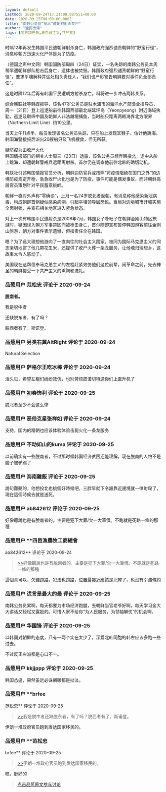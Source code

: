 ```yaml
---
layout: default
Lastmod: 2020-09-24T17:21:08.687551+00:00
date: 2020-09-25T00:00:00.000Z
title: "南韩公务员“投北”遭朝鲜射杀焚尸"
author: "渔民出海"
tags: [同志加兄弟,马克思主义,共产党]
---
```


时隔12年再发生韩国平民遭朝鲜射杀身亡，韩国政府强烈谴责朝鲜的“野蛮行径”，消息称朝方迅速火化尸体是为了防疫。  
  
（德国之声中文网）韩国国防部周四（24日）证实，一名失踪的南韩公务员本周稍早遭朝鲜部队枪击后身亡，遗体也被焚毁。韩国政府强烈谴责朝鲜的“野蛮行径”，要求平壤解释并惩处相关责任人，“我们也严厉警告朝鲜要对事件负全部责任”。  
  
这是时隔12年后再有韩国平民遭朝方射杀身亡，料将进一步冲击两韩关系。  
  
综合韩联社等韩媒报导，该名47岁公务员是驻木浦市的海洋水产部渔业指导员，周一（21日）登上巡逻船前往韩国西部最北端延坪岛（Yeonpyeong）附近海域执勤，巡逻及取缔中国及朝鲜人非法越境捕鱼，当时船只距离两韩海界北方限界（Northern Limit Line）约10公里。  
  
当天上午11点半，船员发现该名公务员失踪，只在船上发现其鞋子，估计他跳海。韩国海警接报后派出20艘船只及飞机搜救，但无所获。  
  
疑防疫为由收尸火化  
韩国情报部门的相关人士周三（23日）透露，该名公务员想弃韩投北，途中从船上跳海，却遭朝鲜警戒兵远距离射杀。首尔仍在调查他前往北韩的确切动机。  
  
韩联社引述韩国情报官员分析，朝鲜边防官兵或按照“将疫情阻绝在国门之外”的边境防疫规定开枪，急急收尸火化也是为了防疫，事件可能是偶发事故，而非朝鲜高层官员策划针对平民蓄意挑衅。  
  
朝鲜一直对外声称“零确诊”，上月一名24岁脱北者返朝，有消息称他感染新冠病毒，构成朝鲜首例疑似感染病例，引起平壤领导层恐慌。当局对边境城市开城实施全面封锁，并宣布相关地区进入紧急状态。  
  
对上一次有韩国平民遭射杀是2008年7月，韩国女子朴旺子在朝鲜金刚山特区旅游时，疑因误入朝方军事禁区而被枪击身亡，首尔随即宣布暂停韩国游客前往金刚山旅游，朝方对事件表示遗憾，但指责任全在韩国。  
  
嗯？为了远大理想他游向了一直向往的社会主义国家，被同为国际马克思主义的同志亲切地赏了他几颗花生米，还提供了收尸火葬一条龙服务，让他魂归理想乡，这故事太令人感动了。  
  
美国现在这帮信奉马克思主义的左棍赶紧效仿他们这位前辈，闹革命之前，先去神圣的朝鲜接受一下共产主义的熏陶和洗礼。

            
### 品葱用户 **范松忠** 评论于 2020-09-24
        
**脱南者。**  
  
我是脱中者  
  
还缺脱东者，有了吗？  
  
脱西者有了，斯诺登。
        


            
### 品葱用户 **另类右翼AltRight** 评论于 2020-09-24
        
Natural Selection
        


            
### 品葱用户 **萨格尔王吃冰棒** 评论于 2020-09-24
        
活久见，希望左棍们纷纷效仿，也别劳烦皮诺切特送你们上直升机了
        


            
### 品葱用户 **初春饰利** 评论于 2020-09-25
        
脱北者至少不会这么惨
        


            
### 品葱用户 **恶俗克星张祥如** 评论于 2020-09-24
        
支持，国内的精朝也应该体验体验击毙火化一条龙服务
        


            
### 品葱用户 **不动如山的kuma** 评论于 2020-09-25
        
以前确实有一些脱南者，不过那时候韩国经济贫困还能理解，现在脱南的人怕不是脑子被驴踢了
        


            
### 品葱用户 **海南雞飯** 评论于 2020-09-25
        
說句難聽的，他想投北也挑個好時候吧，三胖早就下令誰靠近邊境就一律射殺了，現在這個時候去就是送死。
        


            
### 品葱用户 **ab842612** 评论于 2020-09-25
        
好像聽說也是有脫南者的，主要是犯下大罪/欠一大筆債。不跑就是死路一條的那種
        


            
### 品葱用户 **四邑漁農牧工商總會 
ab842612** 评论于 2020-09-24
        
> [\>>]( "/article/item_id-502928#")好像聽說也是有脫南者的，主要是犯下大罪/欠一大筆債。不跑就是死路一條的那種

  
這個真可以，欠錢跑路，犯法也跑路，位置最接近應該是北韓了，也沒有引渡條約
        


            
### 品葱用户 **谎言是最大的最** 评论于 2020-09-25
        
南韩公务员累啊，每天都要为市场经济跑腿，去朝鲜当官老爷好啊，每天学习金大大讲话又轻松又露脸的。可惜人家不给你“为人民服务，为领袖解忧”的机会啊。
        


            
### 品葱用户 **华国锋** 评论于 2020-09-25
        
以韩国对朝鲜的态度，只有一两个实在太少了。深爱北韩同胞的韩左应该多跑一些过去。  
  
不过反正左派都是心口不一。
        


            
### 品葱用户 **kkjjppp** 评论于 2020-09-25
        
韩国怂逼，果然虽远必诛搁哪都是扯淡。
        


            
### 品葱用户 **brfee 
范松忠** 评论于 2020-09-25
        
> [\>>]( "/article/item_id-502845#")我是脱中者还缺脱东者，有了吗？脱西者有了，斯诺登。

  
伊朗一堆政府官员跑到发达国家移民的。
        


            
### 品葱用户 **范松忠 
brfee** 评论于 2020-09-25
        
> [\>>]( "/article/item_id-502961#")伊朗一堆政府官员跑到发达国家移民的。

  
  
嗯，挺好的
        






> [点击品葱原文参与讨论](https://pincong.rocks/article/24431)

